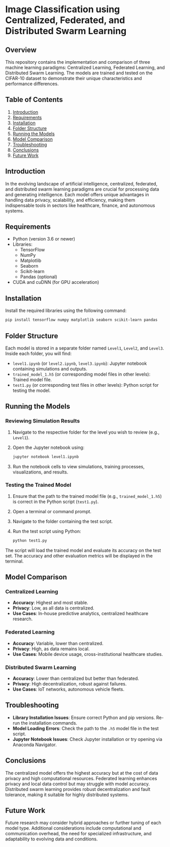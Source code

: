 # Image Classification using Centralized, Federated, and Distributed Swarm Learning

## Overview

This repository contains the implementation and comparison of three machine learning paradigms: Centralized Learning, Federated Learning, and Distributed Swarm Learning. The models are trained and tested on the CIFAR-10 dataset to demonstrate their unique characteristics and performance differences.

## Table of Contents

1. [Introduction](#introduction)
2. [Requirements](#requirements)
3. [Installation](#installation)
4. [Folder Structure](#folder-structure)
5. [Running the Models](#running-the-models)
6. [Model Comparison](#model-comparison)
7. [Troubleshooting](#troubleshooting)
8. [Conclusions](#conclusions)
9. [Future Work](#future-work)

## Introduction

In the evolving landscape of artificial intelligence, centralized, federated, and distributed swarm learning paradigms are crucial for processing data and generating intelligence. Each model offers unique advantages in handling data privacy, scalability, and efficiency, making them indispensable tools in sectors like healthcare, finance, and autonomous systems.

## Requirements

- Python (version 3.6 or newer)
- Libraries:
  - TensorFlow
  - NumPy
  - Matplotlib
  - Seaborn
  - Scikit-learn
  - Pandas (optional)
- CUDA and cuDNN (for GPU acceleration)

## Installation

Install the required libraries using the following command:

```bash
pip install tensorflow numpy matplotlib seaborn scikit-learn pandas
```

## Folder Structure

Each model is stored in a separate folder named `Level1`, `Level2`, and `Level3`. Inside each folder, you will find:

- `level1.ipynb` (or `level2.ipynb`, `level3.ipynb`): Jupyter notebook containing simulations and outputs.
- `trained_model_1.h5` (or corresponding model files in other levels): Trained model file.
- `test1.py` (or corresponding test files in other levels): Python script for testing the model.

## Running the Models

### Reviewing Simulation Results

1. Navigate to the respective folder for the level you wish to review (e.g., `Level1`).
2. Open the Jupyter notebook using:

    ```bash
    jupyter notebook level1.ipynb
    ```

3. Run the notebook cells to view simulations, training processes, visualizations, and results.

### Testing the Trained Model

1. Ensure that the path to the trained model file (e.g., `trained_model_1.h5`) is correct in the Python script (`test1.py`).
2. Open a terminal or command prompt.
3. Navigate to the folder containing the test script.
4. Run the test script using Python:

    ```bash
    python test1.py
    ```

The script will load the trained model and evaluate its accuracy on the test set. The accuracy and other evaluation metrics will be displayed in the terminal.

## Model Comparison

### Centralized Learning

- **Accuracy**: Highest and most stable.
- **Privacy**: Low, as all data is centralized.
- **Use Cases**: In-house predictive analytics, centralized healthcare research.

### Federated Learning

- **Accuracy**: Variable, lower than centralized.
- **Privacy**: High, as data remains local.
- **Use Cases**: Mobile device usage, cross-institutional healthcare studies.

### Distributed Swarm Learning

- **Accuracy**: Lower than centralized but better than federated.
- **Privacy**: High decentralization, robust against failures.
- **Use Cases**: IoT networks, autonomous vehicle fleets.

## Troubleshooting

- **Library Installation Issues**: Ensure correct Python and pip versions. Re-run the installation commands.
- **Model Loading Errors**: Check the path to the `.h5` model file in the test script.
- **Jupyter Notebook Issues**: Check Jupyter installation or try opening via Anaconda Navigator.

## Conclusions

The centralized model offers the highest accuracy but at the cost of data privacy and high computational resources. Federated learning enhances privacy and local data control but may struggle with model accuracy. Distributed swarm learning provides robust decentralization and fault tolerance, making it suitable for highly distributed systems.

## Future Work

Future research may consider hybrid approaches or further tuning of each model type. Additional considerations include computational and communication overhead, the need for specialized infrastructure, and adaptability to evolving data and conditions.
